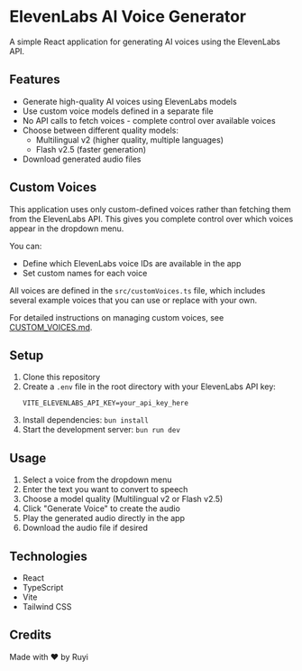 # ElevenLabs AI Voice Generator

A simple React application for generating AI voices using the ElevenLabs API.

## Features

- Generate high-quality AI voices using ElevenLabs models
- Use custom voice models defined in a separate file
- No API calls to fetch voices - complete control over available voices
- Choose between different quality models:
  - Multilingual v2 (higher quality, multiple languages)
  - Flash v2.5 (faster generation)
- Download generated audio files

## Custom Voices

This application uses only custom-defined voices rather than fetching them from the ElevenLabs API. This gives you complete control over which voices appear in the dropdown menu.

You can:
- Define which ElevenLabs voice IDs are available in the app
- Set custom names for each voice

All voices are defined in the `src/customVoices.ts` file, which includes several example voices that you can use or replace with your own.

For detailed instructions on managing custom voices, see [CUSTOM_VOICES.md](src/CUSTOM_VOICES.md).

## Setup

1. Clone this repository
2. Create a `.env` file in the root directory with your ElevenLabs API key:
   ```
   VITE_ELEVENLABS_API_KEY=your_api_key_here
   ```
3. Install dependencies: `bun install`
4. Start the development server: `bun run dev`

## Usage

1. Select a voice from the dropdown menu
2. Enter the text you want to convert to speech
3. Choose a model quality (Multilingual v2 or Flash v2.5)
4. Click "Generate Voice" to create the audio
5. Play the generated audio directly in the app
6. Download the audio file if desired

## Technologies

- React
- TypeScript
- Vite
- Tailwind CSS

## Credits

Made with ❤️ by Ruyi
